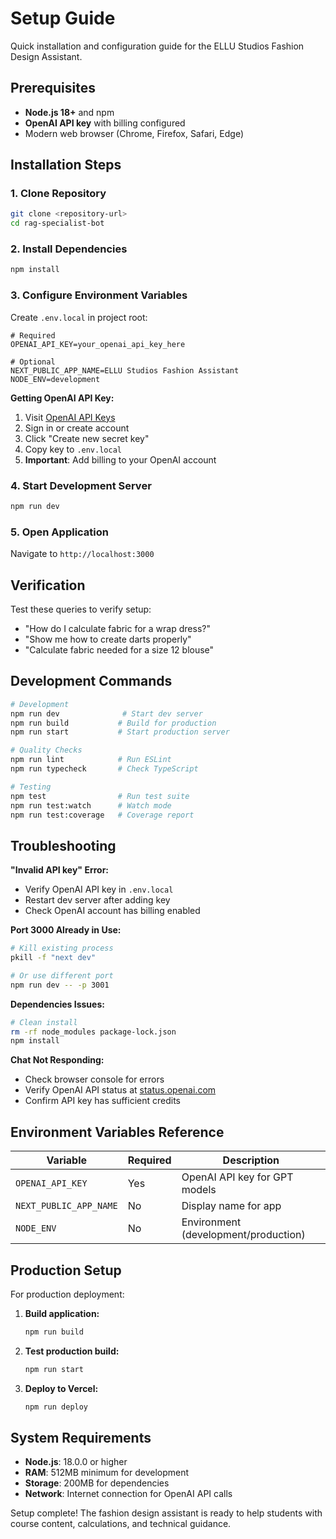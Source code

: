 # Setup Guide

Quick installation and configuration guide for the ELLU Studios Fashion Design Assistant.

## Prerequisites

- **Node.js 18+** and npm
- **OpenAI API key** with billing configured
- Modern web browser (Chrome, Firefox, Safari, Edge)

## Installation Steps

### 1. Clone Repository
```bash
git clone <repository-url>
cd rag-specialist-bot
```

### 2. Install Dependencies
```bash
npm install
```

### 3. Configure Environment Variables

Create `.env.local` in project root:
```env
# Required
OPENAI_API_KEY=your_openai_api_key_here

# Optional
NEXT_PUBLIC_APP_NAME=ELLU Studios Fashion Assistant
NODE_ENV=development
```

**Getting OpenAI API Key:**
1. Visit [OpenAI API Keys](https://platform.openai.com/api-keys)
2. Sign in or create account
3. Click "Create new secret key"
4. Copy key to `.env.local`
5. **Important**: Add billing to your OpenAI account

### 4. Start Development Server
```bash
npm run dev
```

### 5. Open Application
Navigate to `http://localhost:3000`

## Verification

Test these queries to verify setup:
- "How do I calculate fabric for a wrap dress?"
- "Show me how to create darts properly"
- "Calculate fabric needed for a size 12 blouse"

## Development Commands

```bash
# Development
npm run dev              # Start dev server
npm run build           # Build for production
npm run start           # Start production server

# Quality Checks
npm run lint            # Run ESLint
npm run typecheck       # Check TypeScript

# Testing
npm test                # Run test suite
npm run test:watch      # Watch mode
npm run test:coverage   # Coverage report
```

## Troubleshooting

**"Invalid API key" Error:**
- Verify OpenAI API key in `.env.local`
- Restart dev server after adding key
- Check OpenAI account has billing enabled

**Port 3000 Already in Use:**
```bash
# Kill existing process
pkill -f "next dev"

# Or use different port
npm run dev -- -p 3001
```

**Dependencies Issues:**
```bash
# Clean install
rm -rf node_modules package-lock.json
npm install
```

**Chat Not Responding:**
- Check browser console for errors
- Verify OpenAI API status at [status.openai.com](https://status.openai.com)
- Confirm API key has sufficient credits

## Environment Variables Reference

| Variable | Required | Description |
|----------|----------|-------------|
| `OPENAI_API_KEY` | Yes | OpenAI API key for GPT models |
| `NEXT_PUBLIC_APP_NAME` | No | Display name for app |
| `NODE_ENV` | No | Environment (development/production) |

## Production Setup

For production deployment:

1. **Build application:**
   ```bash
   npm run build
   ```

2. **Test production build:**
   ```bash
   npm run start
   ```

3. **Deploy to Vercel:**
   ```bash
   npm run deploy
   ```

## System Requirements

- **Node.js**: 18.0.0 or higher
- **RAM**: 512MB minimum for development
- **Storage**: 200MB for dependencies
- **Network**: Internet connection for OpenAI API calls

Setup complete! The fashion design assistant is ready to help students with course content, calculations, and technical guidance.